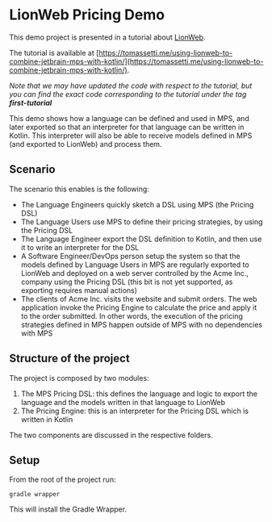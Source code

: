 # LionWeb Pricing Demo

This demo project is presented in a tutorial about [LionWeb](https://github.com/LionWeb-io).

The tutorial is available at [https://tomassetti.me/using-lionweb-to-combine-jetbrain-mps-with-kotlin/](https://tomassetti.me/using-lionweb-to-combine-jetbrain-mps-with-kotlin/).

_Note that we may have updated the code with respect to the tutorial, but you can find the exact code corresponding to the tutorial under the tag **first-tutorial**_

This demo shows how a language can be defined and used in MPS, and later exported so that an interpreter for that language
can be written in Kotlin. This interpreter will also be able to receive models defined in MPS (and exported to LionWeb)
and process them.

## Scenario

The scenario this enables is the following:
- The Language Engineers quickly sketch a DSL using MPS (the Pricing DSL)
- The Language Users use MPS to define their pricing strategies, by using the Pricing DSL
- The Language Engineer export the DSL definition to Kotlin, and then use it to write an interpreter for the DSL
- A Software Engineer/DevOps person setup the system so that the models defined by Language Users in MPS are regularly
  exported to LionWeb and deployed on a web server controlled by the Acme Inc., company using the Pricing DSL
  (this bit is not yet supported, as exporting requires manual actions) 
- The clients of Acme Inc. visits the website and submit orders. The web application invoke the Pricing Engine to
  calculate the price and apply it to the order submitted. In other words, the execution of the pricing strategies
  defined in MPS happen outside of MPS with no dependencies with MPS

## Structure of the project

The project is composed by two modules:

1. The MPS Pricing DSL: this defines the language and logic to export the language and the models written in that
   language to LionWeb
3. The Pricing Engine: this is an interpreter for the Pricing DSL which is written in Kotlin

The two components are discussed in the respective folders.

## Setup

From the root of the project run:

```
gradle wrapper
```

This will install the Gradle Wrapper.
